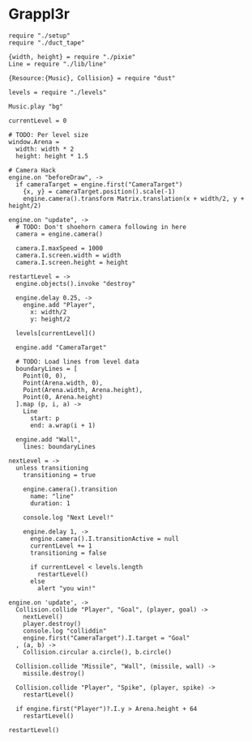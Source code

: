 Grappl3r
========

    require "./setup"
    require "./duct_tape"

    {width, height} = require "./pixie"
    Line = require "./lib/line"

    {Resource:{Music}, Collision} = require "dust"

    levels = require "./levels"

    Music.play "bg"

    currentLevel = 0

    # TODO: Per level size
    window.Arena =
      width: width * 2
      height: height * 1.5

    # Camera Hack
    engine.on "beforeDraw", ->
      if cameraTarget = engine.first("CameraTarget")
        {x, y} = cameraTarget.position().scale(-1)
        engine.camera().transform Matrix.translation(x + width/2, y + height/2)

    engine.on "update", ->
      # TODO: Don't shoehorn camera following in here
      camera = engine.camera()

      camera.I.maxSpeed = 1000
      camera.I.screen.width = width
      camera.I.screen.height = height

    restartLevel = ->
      engine.objects().invoke "destroy"

      engine.delay 0.25, ->
        engine.add "Player",
          x: width/2
          y: height/2

      levels[currentLevel]()

      engine.add "CameraTarget"

      # TODO: Load lines from level data
      boundaryLines = [
        Point(0, 0),
        Point(Arena.width, 0),
        Point(Arena.width, Arena.height),
        Point(0, Arena.height)
      ].map (p, i, a) ->
        Line
          start: p
          end: a.wrap(i + 1)

      engine.add "Wall",
        lines: boundaryLines

    nextLevel = ->
      unless transitioning
        transitioning = true

        engine.camera().transition
          name: "line"
          duration: 1
        
        console.log "Next Level!"

        engine.delay 1, ->
          engine.camera().I.transitionActive = null
          currentLevel += 1
          transitioning = false

          if currentLevel < levels.length
            restartLevel()
          else
            alert "you win!"

    engine.on 'update', ->
      Collision.collide "Player", "Goal", (player, goal) ->
        nextLevel()
        player.destroy()
        console.log "colliddin"
        engine.first("CameraTarget").I.target = "Goal"
      , (a, b) ->
        Collision.circular a.circle(), b.circle()

      Collision.collide "Missile", "Wall", (missile, wall) ->
        missile.destroy()

      Collision.collide "Player", "Spike", (player, spike) ->
        restartLevel()

      if engine.first("Player")?.I.y > Arena.height + 64
        restartLevel()

    restartLevel()
